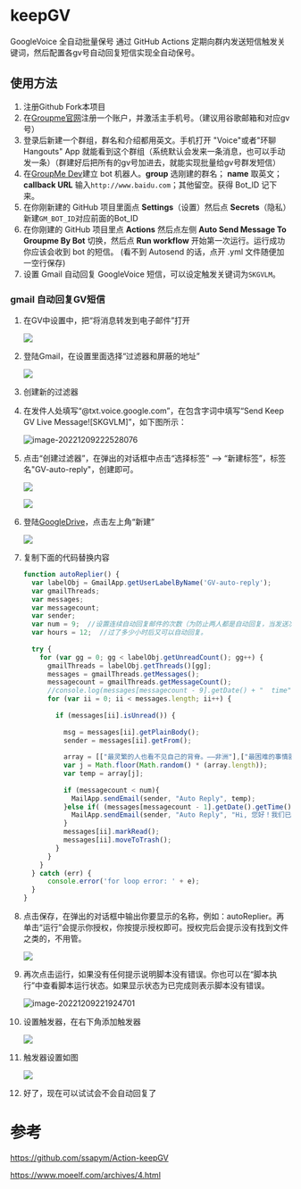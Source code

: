 # keepGV

GoogleVoice 全自动批量保号
通过 GitHub Actions 定期向群内发送短信触发关键词，然后配置各gv号自动回复短信实现全自动保号。

## 使用方法

1. 注册Github Fork本项目
2. 在[Groupme官网](https://groupme.com)注册一个账户，并激活主手机号。（建议用谷歌邮箱和对应gv号）
3. 登录后新建一个群组，群名和介绍都用英文。手机打开 "Voice"或者"环聊Hangouts" App 就能看到这个群组（系统默认会发来一条消息，也可以手动发一条）（群建好后把所有的gv号加进去，就能实现批量给gv号群发短信）
4. 在[GroupMe Dev](https://dev.groupme.com/bots)建立 bot 机器人。**group** 选刚建的群名； **name** 取英文；**callback URL** 输入`http://www.baidu.com`；其他留空。获得 Bot_ID 记下来。
5. 在你刚新建的 GitHub 项目里面点 **Settings**（设置）然后点 **Secrets**（隐私）新建`GM_BOT_ID`对应前面的Bot_ID
6. 在你刚建的 GitHub 项目里点 **Actions** 然后点左侧 **Auto Send Message To Groupme By Bot** 切换，然后点 **Run workflow** 开始第一次运行。运行成功你应该会收到 bot 的短信。 (看不到 Autosend 的话，点开 .yml 文件随便加一空行保存)
7. 设置 Gmail 自动回复 GoogleVoice 短信，可以设定触发关键词为`SKGVLM`。

### gmail 自动回复GV短信

1. 在GV中设置中，把“将消息转发到电子邮件”打开

   ![](https://cdn.jsdelivr.net/gh/HalfCoke/blog_img@master/img/image-20221209220219525.png)

2. 登陆Gmail，在设置里面选择“过滤器和屏蔽的地址” 

   ![](https://cdn.jsdelivr.net/gh/HalfCoke/blog_img@master/img/image-20221209220317396.png)

3. 创建新的过滤器

4. 在发件人处填写“@txt.voice.google.com”，在包含字词中填写“Send Keep GV Live Message![SKGVLM]”，如下图所示：

   ![image-20221209222528076](https://cdn.jsdelivr.net/gh/HalfCoke/blog_img@master/img/image-20221209222528076.png)

5. 点击“创建过滤器”，在弹出的对话框中点击“选择标签” –> “新建标签”，标签名"GV-auto-reply"，创建即可。

   ![](https://cdn.jsdelivr.net/gh/HalfCoke/blog_img@master/img/image-20221209220655775.png)

   ![](https://cdn.jsdelivr.net/gh/HalfCoke/blog_img@master/img/image-20221209220736399.png)

6. 登陆[GoogleDrive](https://drive.google.com/drive/)，点击左上角“新建”

   ![](https://cdn.jsdelivr.net/gh/HalfCoke/blog_img@master/img/image-20221209221113800.png)

7. 复制下面的代码替换内容

   ```js
   function autoReplier() {
     var labelObj = GmailApp.getUserLabelByName('GV-auto-reply');
     var gmailThreads;
     var messages;
     var messagecount;
     var sender;
     var num = 9;  //设置连续自动回复邮件的次数（为防止两人都是自动回复，当发送次数达到 9 时将不自动回复）。
     var hours = 12;  //过了多少小时后又可以自动回复。
       
     try {
       for (var gg = 0; gg < labelObj.getUnreadCount(); gg++) {
         gmailThreads = labelObj.getThreads()[gg];
         messages = gmailThreads.getMessages();
         messagecount = gmailThreads.getMessageCount();
         //console.log(messages[messagecount - 9].getDate() + "  time");
         for (var ii = 0; ii < messages.length; ii++) {
         
           if (messages[ii].isUnread()) {
           
             msg = messages[ii].getPlainBody();
             sender = messages[ii].getFrom(); 
           
             array = [["最灵繁的人也看不见自己的背脊。——非洲"],["最困难的事情就是认识自己。——希腊"],["有勇气承担命运这才是英雄好汉。——黑塞"],["阅读使人充实，会谈使人敏捷，写作使人精确。——培根"],["自知之明是最难得的知识。——西班牙"],["有时候读书是一种巧妙地避开思考的方法。——赫尔普斯"],["越是无能的人，越喜欢挑剔别人的错儿。——爱尔兰"],["一个人即使已登上顶峰，也仍要自强不息。——罗素·贝克"],["最大的挑战和突破在于用人，而用人最大的突破在于信任人。——马云"]];
             var j = Math.floor(Math.random() * (array.length));
             var temp = array[j];
           
             if (messagecount < num){
               MailApp.sendEmail(sender, "Auto Reply", temp);
             }else if( (messages[messagecount - 1].getDate().getTime() - messages[messagecount - num].getDate().getTime()) > hours * 60 * 60 * 1000 ){
               MailApp.sendEmail(sender, "Auto Reply", "Hi, 您好！我们已经发了好几条信息了，可以停下来休息休息一下了！本短信由 Google Apps Script 自动发出。");
             }
             messages[ii].markRead();
             messages[ii].moveToTrash();
           }
         }
       }
     } catch (err) {
         console.error('for loop error: ' + e);
     }
   }
   ```

8. 点击保存，在弹出的对话框中输出你要显示的名称，例如：autoReplier。再单击“运行”会提示你授权，你按提示授权即可。授权完后会提示没有找到文件之类的，不用管。

   ![](https://cdn.jsdelivr.net/gh/HalfCoke/blog_img@master/img/image-20221209221717449.png)

9. 再次点击运行，如果没有任何提示说明脚本没有错误。你也可以在“脚本执行”中查看脚本运行状态。如果显示状态为已完成则表示脚本没有错误。

   ![image-20221209221924701](https://cdn.jsdelivr.net/gh/HalfCoke/blog_img@master/img/image-20221209221924701.png)

10. 设置触发器，在右下角添加触发器

    ![](https://cdn.jsdelivr.net/gh/HalfCoke/blog_img@master/img/image-20221209222021496.png)

11. 触发器设置如图

    ![](https://cdn.jsdelivr.net/gh/HalfCoke/blog_img@master/img/image-20221209222100206.png)

12. 好了，现在可以试试会不会自动回复了

# 参考

https://github.com/ssapym/Action-keepGV

https://www.moeelf.com/archives/4.html